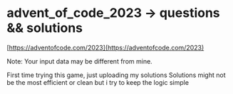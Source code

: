 # advent_of_code_2023 -> questions && solutions

[https://adventofcode.com/2023](https://adventofcode.com/2023)

Note: Your input data may be different from mine.

First time trying this game, just uploading my solutions
Solutions might not be the most efficient or clean but i try to keep the logic simple
